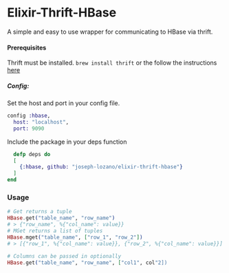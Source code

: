 # Elixir-Thrift-HBase

A simple and easy to use wrapper for communicating to HBase via thrift.

#### Prerequisites

Thrift must be installed. `brew install thrift` or the follow the instructions [here](http://thrift.apache.org/docs/install/)

##### Config:
Set the host and port in your config file.
```Elixir
config :hbase,
  host: "localhost",
  port: 9090
  ```
  Include the package in your deps function
  ```Elixir
    defp deps do
    [
      {:hbase, github: "joseph-lozano/elixir-thrift-hbase"}
    ]
  end
  ```
  ### Usage
  ```Elixir
  # Get returns a tuple
  HBase.get("table_name", "row_name")
  # > {"row_name", %{"col_name": value}}
  # MGet returns a list of tuples
  HBase.mget("table_name", ["row_1", "row_2"])
  # > [{"row_1", %{"col_name": value}}, {"row_2", %{"col_name": value}}]

  # Columns can be passed in optionally
  HBase.get("table_name", "row_name", ["col1", col"2])
  ```
